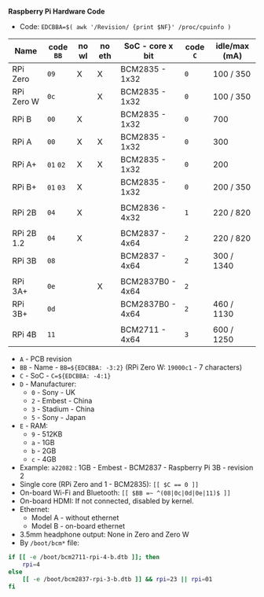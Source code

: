 **Raspberry Pi Hardware Code**

- Code: `EDCBBA=$( awk '/Revision/ {print $NF}' /proc/cpuinfo )`


| Name       | code `BB` | no wl | no eth | SoC - core x bit | code `C` | idle/max (mA) |
|------------|-----------|-------|--------|------------------|----------|---------------|
| RPi Zero   | `09`      | X     | X      | BCM2835 - 1x32   | `0`      | 100 / 350     |
| RPi Zero W | `0c`      |       | X      | BCM2835 - 1x32   | `0`      | 100 / 350     |
| RPi B      | `00`      | X     |        | BCM2835 - 1x32   | `0`      | 700           |
| RPi A      | `00`      | X     | X      | BCM2835 - 1x32   | `0`      | 300           |
| RPi A+     | `01` `02` | X     | X      | BCM2835 - 1x32   | `0`      | 200           |
| RPi B+     | `01` `03` | X     |        | BCM2835 - 1x32   | `0`      | 200 / 350     |
|            |           |       |        |                  |          |               |
| RPi 2B     | `04`      | X     |        | BCM2836 - 4x32   | `1`      | 220 / 820     |
|            |           |       |        |                  |          |               |
| RPi 2B 1.2 | `04`      | X     |        | BCM2837 - 4x64   | `2`      | 220 / 820     |
| RPi 3B     | `08`      |       |        | BCM2837 - 4x64   | `2`      | 300 / 1340    |
|            |           |       |        |                  |          |               |
| RPi 3A+    | `0e`      |       | X      | BCM2837B0 - 4x64 | `2`      |               |
| RPi 3B+    | `0d`      |       |        | BCM2837B0 - 4x64 | `2`      | 460 / 1130    |
|            |           |       |        |                  |          |               |
| RPi 4B     | `11`      |       |        | BCM2711 - 4x64   | `3`      | 600 / 1250    |

- `A` - PCB revision
- `BB` - Name - `BB=${EDCBBA: -3:2}` (RPi Zero W: `19000c1` - 7 characters)
- `C` - SoC - `C=${EDCBBA: -4:1}`
- `D` - Manufacturer:
	- `0` - Sony - UK
	- `2` - Embest - China
	- `3` - Stadium - China
	- `5` - Sony - Japan
- `E` - RAM:
	- `9` - 512KB
	- `a` - 1GB
	- `b` - 2GB
	- `c` - 4GB
- Example: `a22082` : 1GB - Embest - BCM2837 - Raspberry Pi 3B - revision 2
- Single core (RPi Zero and 1 - BCM2835): `[[ $C == 0 ]]`
- On-board Wi-Fi and Bluetooth: `[[ $BB =~ ^(08|0c|0d|0e|11)$ ]]`
- On-board HDMI: If not connected, disabled by kernel.
- Ethernet:
	-  Model A - without ethernet
	-  Model B - on-board ethernet
- 3.5mm headphone output: None in Zero and Zero W
- By `/boot/bcm*` file:
```sh
if [[ -e /boot/bcm2711-rpi-4-b.dtb ]]; then
	rpi=4
else
	[[ -e /boot/bcm2837-rpi-3-b.dtb ]] && rpi=23 || rpi=01
fi
```


